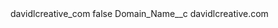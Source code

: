 <?xml version="1.0" encoding="UTF-8"?>
<CustomMetadata xmlns="http://soap.sforce.com/2006/04/metadata" xmlns:xsi="http://www.w3.org/2001/XMLSchema-instance" xmlns:xsd="http://www.w3.org/2001/XMLSchema">
    <label>davidlcreative_com</label>
    <protected>false</protected>
    <values>
        <field>Domain_Name__c</field>
        <value xsi:type="xsd:string">davidlcreative.com</value>
    </values>
</CustomMetadata>
